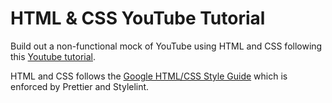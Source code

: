 # HTML & CSS YouTube Tutorial

Build out a non-functional mock of YouTube using HTML and CSS following this [Youtube tutorial](https://www.youtube.com/watch?v=G3e-cpL7ofc).

HTML and CSS follows the [Google HTML/CSS Style Guide](https://google.github.io/styleguide/htmlcssguide.html) which is enforced by Prettier and Stylelint.
